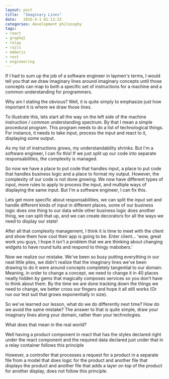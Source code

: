 ```yaml
---
layout: post
title:  "Imaginary Lines"
date:   2016-4-1 01:13:33
categories: development philosophy
tags:
- react
- graphql
- relay
- rails
- emberjs
- rest
- engineering
---
```

If I had to sum up the job of a software engineer in laymen's terms, I would
tell you that we draw imaginary lines around imaginary concepts until those
concepts can map to both a specific set of instructions for a machine and a
common understanding for programmers.

Why am I stating the obvious? Well, it is quite simply to emphasize just how
important it is where we draw those lines.

To illustrate this, lets start all the way on the left side
of the machine instruction / common understanding spectrum. By that I mean a
simple procedural program. This program needs to do a list of technological
things. For instance, it needs to take input, process the input and react to
it, displaying some output.

As my list of instructions grows, my understandability shrinks. But I'm a
software engineer, I can fix this! If we just split up our code into separate
responsabilities, the complexity is managed.

So now we have a place to put code that handles input, a place to put code that
handles business logic and a place to format my output. However, the complexity
of our code is not done growing. We now have different types of input, more
rules to apply to process the input, and multiple ways of displaying the same
input. But I'm a software engineer, I can fix this.

Lets get more specific about responsabilities, we can split the input set and
handle different kinds of input in different places, some of our business logic
does one thing to our data while other business logic does another thing, we
can split that up, and we can create decorators for all the ways we need to
display our state!

After all that complexity management, I think it is time to meet with the
client and show them how cool their app is going to be. Enter client... 'wow,
great work you guys, I hope it isn't a problem that we are thinking about
changing widgets to have round tuits and respond to thingy mabobers.'

Now we realize our mistake. We've been so busy putting everything in our neat
little piles, we didn't realize that the imaginary lines we've been drawing
to do it were around concepts completely tangential to our domain. Meaning, 
in order to change a concept, we need to change it in 40 places 
neatly hidden by gems that magically composes services so you don't have to
think about them. By the time we are done tracking down the things we need to
change, we better cross our fingers and hope it all still works (Or run our
test suit that grows exponentially in size).

So we've learned our lesson, what do we do differently next time? How do we
avoid the same mistake? The answer to that is quite simple, draw your imaginary
lines along your domain, rather than your technologies.

What does that mean in the real world?

Well having a product component in react that has the styles declared right
under the react component and the required data declared just under that in a
relay container follows this principle

However, a controller that processes a request for a product in a separate file
from a model that does logic for the product and another file that displays the
product and another file that adds a layer on top of the product for another 
display, does not follow this principle.